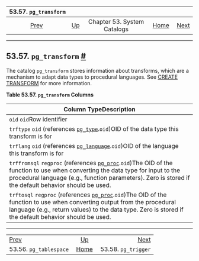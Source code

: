 <!--?xml version="1.0" encoding="UTF-8" standalone="no"?-->

|                    53.57. `pg_transform`                   |                                                   |                             |                                                       |                                                      |
| :--------------------------------------------------------: | :------------------------------------------------ | :-------------------------: | ----------------------------------------------------: | ---------------------------------------------------: |
| [Prev](catalog-pg-tablespace.html "53.56. pg_tablespace")  | [Up](catalogs.html "Chapter 53. System Catalogs") | Chapter 53. System Catalogs | [Home](index.html "PostgreSQL 17devel Documentation") |  [Next](catalog-pg-trigger.html "53.58. pg_trigger") |

***

## 53.57. `pg_transform` [#](#CATALOG-PG-TRANSFORM)



The catalog `pg_transform` stores information about transforms, which are a mechanism to adapt data types to procedural languages. See [CREATE TRANSFORM](sql-createtransform.html "CREATE TRANSFORM") for more information.

**Table 53.57. `pg_transform` Columns**

| Column TypeDescription                                                                                                                                                                                                                                                            |
| --------------------------------------------------------------------------------------------------------------------------------------------------------------------------------------------------------------------------------------------------------------------------------- |
| `oid` `oid`Row identifier                                                                                                                                                                                                                                                         |
| `trftype` `oid` (references [`pg_type`](catalog-pg-type.html "53.64. pg_type").`oid`)OID of the data type this transform is for                                                                                                                                                   |
| `trflang` `oid` (references [`pg_language`](catalog-pg-language.html "53.29. pg_language").`oid`)OID of the language this transform is for                                                                                                                                        |
| `trffromsql` `regproc` (references [`pg_proc`](catalog-pg-proc.html "53.39. pg_proc").`oid`)The OID of the function to use when converting the data type for input to the procedural language (e.g., function parameters). Zero is stored if the default behavior should be used. |
| `trftosql` `regproc` (references [`pg_proc`](catalog-pg-proc.html "53.39. pg_proc").`oid`)The OID of the function to use when converting output from the procedural language (e.g., return values) to the data type. Zero is stored if the default behavior should be used.       |

***

|                                                            |                                                       |                                                      |
| :--------------------------------------------------------- | :---------------------------------------------------: | ---------------------------------------------------: |
| [Prev](catalog-pg-tablespace.html "53.56. pg_tablespace")  |   [Up](catalogs.html "Chapter 53. System Catalogs")   |  [Next](catalog-pg-trigger.html "53.58. pg_trigger") |
| 53.56. `pg_tablespace`                                     | [Home](index.html "PostgreSQL 17devel Documentation") |                                  53.58. `pg_trigger` |
